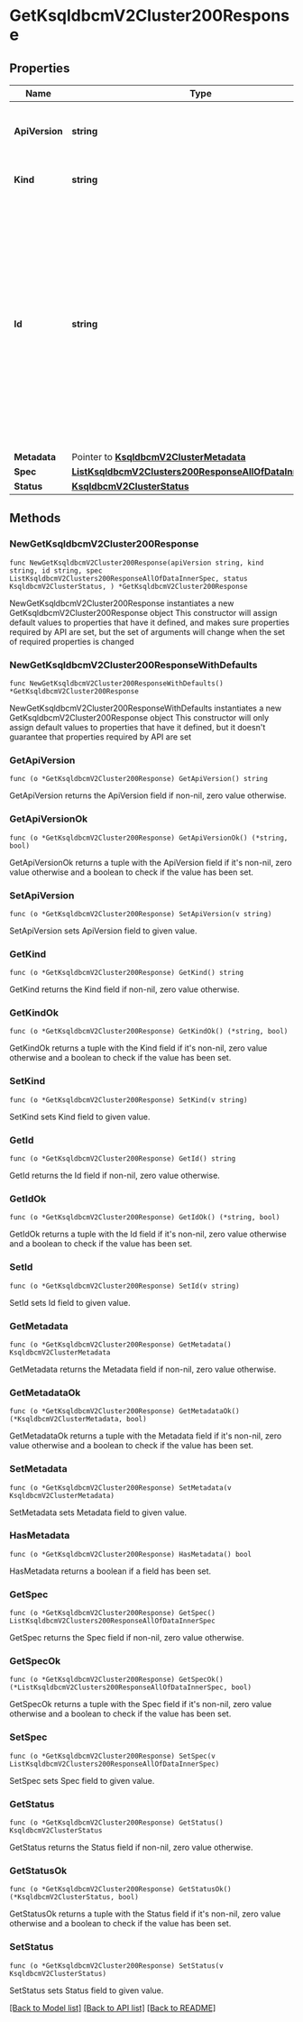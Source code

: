 # GetKsqldbcmV2Cluster200Response

## Properties

Name | Type | Description | Notes
------------ | ------------- | ------------- | -------------
**ApiVersion** | **string** | APIVersion defines the schema version of this representation of a resource. | [readonly] 
**Kind** | **string** | Kind defines the object this REST resource represents. | [readonly] 
**Id** | **string** | ID is the \&quot;natural identifier\&quot; for an object within its scope/namespace; it is normally unique across time but not space. That is, you can assume that the ID will not be reclaimed and reused after an object is deleted (\&quot;time\&quot;); however, it may collide with IDs for other object &#x60;kinds&#x60; or objects of the same &#x60;kind&#x60; within a different scope/namespace (\&quot;space\&quot;). | [readonly] 
**Metadata** | Pointer to [**KsqldbcmV2ClusterMetadata**](KsqldbcmV2ClusterMetadata.md) |  | [optional] 
**Spec** | [**ListKsqldbcmV2Clusters200ResponseAllOfDataInnerSpec**](ListKsqldbcmV2Clusters200ResponseAllOfDataInnerSpec.md) |  | 
**Status** | [**KsqldbcmV2ClusterStatus**](KsqldbcmV2ClusterStatus.md) |  | 

## Methods

### NewGetKsqldbcmV2Cluster200Response

`func NewGetKsqldbcmV2Cluster200Response(apiVersion string, kind string, id string, spec ListKsqldbcmV2Clusters200ResponseAllOfDataInnerSpec, status KsqldbcmV2ClusterStatus, ) *GetKsqldbcmV2Cluster200Response`

NewGetKsqldbcmV2Cluster200Response instantiates a new GetKsqldbcmV2Cluster200Response object
This constructor will assign default values to properties that have it defined,
and makes sure properties required by API are set, but the set of arguments
will change when the set of required properties is changed

### NewGetKsqldbcmV2Cluster200ResponseWithDefaults

`func NewGetKsqldbcmV2Cluster200ResponseWithDefaults() *GetKsqldbcmV2Cluster200Response`

NewGetKsqldbcmV2Cluster200ResponseWithDefaults instantiates a new GetKsqldbcmV2Cluster200Response object
This constructor will only assign default values to properties that have it defined,
but it doesn't guarantee that properties required by API are set

### GetApiVersion

`func (o *GetKsqldbcmV2Cluster200Response) GetApiVersion() string`

GetApiVersion returns the ApiVersion field if non-nil, zero value otherwise.

### GetApiVersionOk

`func (o *GetKsqldbcmV2Cluster200Response) GetApiVersionOk() (*string, bool)`

GetApiVersionOk returns a tuple with the ApiVersion field if it's non-nil, zero value otherwise
and a boolean to check if the value has been set.

### SetApiVersion

`func (o *GetKsqldbcmV2Cluster200Response) SetApiVersion(v string)`

SetApiVersion sets ApiVersion field to given value.


### GetKind

`func (o *GetKsqldbcmV2Cluster200Response) GetKind() string`

GetKind returns the Kind field if non-nil, zero value otherwise.

### GetKindOk

`func (o *GetKsqldbcmV2Cluster200Response) GetKindOk() (*string, bool)`

GetKindOk returns a tuple with the Kind field if it's non-nil, zero value otherwise
and a boolean to check if the value has been set.

### SetKind

`func (o *GetKsqldbcmV2Cluster200Response) SetKind(v string)`

SetKind sets Kind field to given value.


### GetId

`func (o *GetKsqldbcmV2Cluster200Response) GetId() string`

GetId returns the Id field if non-nil, zero value otherwise.

### GetIdOk

`func (o *GetKsqldbcmV2Cluster200Response) GetIdOk() (*string, bool)`

GetIdOk returns a tuple with the Id field if it's non-nil, zero value otherwise
and a boolean to check if the value has been set.

### SetId

`func (o *GetKsqldbcmV2Cluster200Response) SetId(v string)`

SetId sets Id field to given value.


### GetMetadata

`func (o *GetKsqldbcmV2Cluster200Response) GetMetadata() KsqldbcmV2ClusterMetadata`

GetMetadata returns the Metadata field if non-nil, zero value otherwise.

### GetMetadataOk

`func (o *GetKsqldbcmV2Cluster200Response) GetMetadataOk() (*KsqldbcmV2ClusterMetadata, bool)`

GetMetadataOk returns a tuple with the Metadata field if it's non-nil, zero value otherwise
and a boolean to check if the value has been set.

### SetMetadata

`func (o *GetKsqldbcmV2Cluster200Response) SetMetadata(v KsqldbcmV2ClusterMetadata)`

SetMetadata sets Metadata field to given value.

### HasMetadata

`func (o *GetKsqldbcmV2Cluster200Response) HasMetadata() bool`

HasMetadata returns a boolean if a field has been set.

### GetSpec

`func (o *GetKsqldbcmV2Cluster200Response) GetSpec() ListKsqldbcmV2Clusters200ResponseAllOfDataInnerSpec`

GetSpec returns the Spec field if non-nil, zero value otherwise.

### GetSpecOk

`func (o *GetKsqldbcmV2Cluster200Response) GetSpecOk() (*ListKsqldbcmV2Clusters200ResponseAllOfDataInnerSpec, bool)`

GetSpecOk returns a tuple with the Spec field if it's non-nil, zero value otherwise
and a boolean to check if the value has been set.

### SetSpec

`func (o *GetKsqldbcmV2Cluster200Response) SetSpec(v ListKsqldbcmV2Clusters200ResponseAllOfDataInnerSpec)`

SetSpec sets Spec field to given value.


### GetStatus

`func (o *GetKsqldbcmV2Cluster200Response) GetStatus() KsqldbcmV2ClusterStatus`

GetStatus returns the Status field if non-nil, zero value otherwise.

### GetStatusOk

`func (o *GetKsqldbcmV2Cluster200Response) GetStatusOk() (*KsqldbcmV2ClusterStatus, bool)`

GetStatusOk returns a tuple with the Status field if it's non-nil, zero value otherwise
and a boolean to check if the value has been set.

### SetStatus

`func (o *GetKsqldbcmV2Cluster200Response) SetStatus(v KsqldbcmV2ClusterStatus)`

SetStatus sets Status field to given value.



[[Back to Model list]](../README.md#documentation-for-models) [[Back to API list]](../README.md#documentation-for-api-endpoints) [[Back to README]](../README.md)


